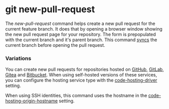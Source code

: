 # git new-pull-request

The _new-pull-request_ command helps create a new pull request for the current
feature branch. It does that by opening a browser window showing the new pull
request page for your repository. The form is prepopulated with the current
branch and it's parent branch. This command [syncs](sync.md) the current branch
before opening the pull request.

### Variations

You can create new pull requests for repositories hosted on
[GitHub](https://github.com/), [GitLab](https://gitlab.com/),
[Gitea](https://gitea.com/) and [Bitbucket](https://bitbucket.org/). When using
self-hosted versions of these services, you can configure the hosting service
type with the [code-hosting-driver](../preferences/code-hosting-driver.md)
setting.

When using SSH identities, this command uses the hostname in the
[code-hosting-origin-hostname](../preferences/code-hosting-origin-hostname.md)
setting.
